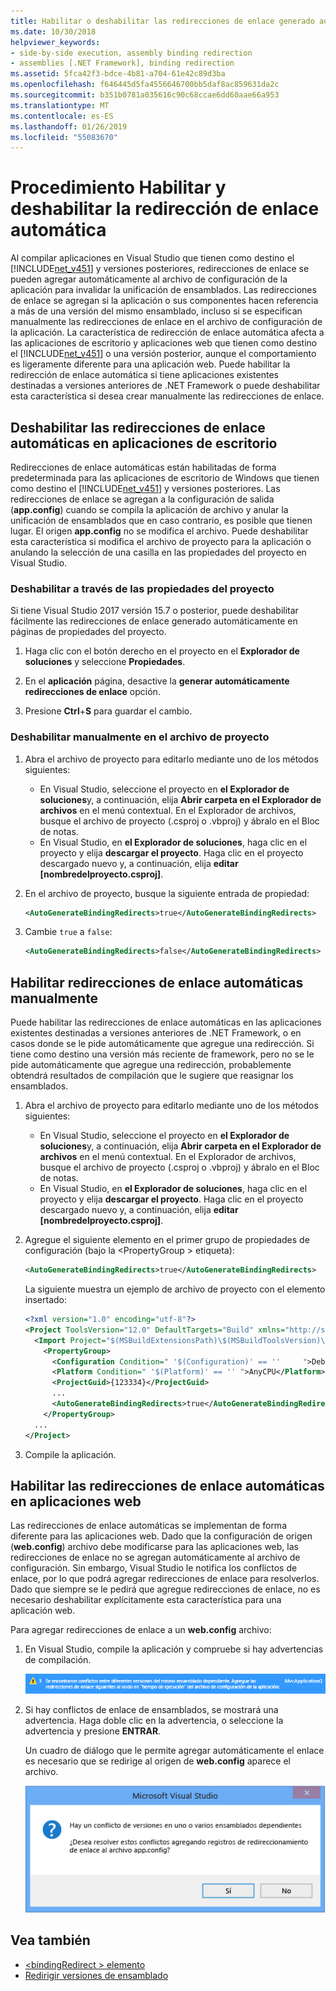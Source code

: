 ```yaml
---
title: Habilitar o deshabilitar las redirecciones de enlace generado automáticamente
ms.date: 10/30/2018
helpviewer_keywords:
- side-by-side execution, assembly binding redirection
- assemblies [.NET Framework], binding redirection
ms.assetid: 5fca42f3-bdce-4b81-a704-61e42c89d3ba
ms.openlocfilehash: f646445d5fa4556646700bb5daf8ac859631da2c
ms.sourcegitcommit: b351b0781a035616c90c68ccae6dd60aae66a953
ms.translationtype: MT
ms.contentlocale: es-ES
ms.lasthandoff: 01/26/2019
ms.locfileid: "55083670"
---
```

# <a name="how-to-enable-and-disable-automatic-binding-redirection"></a>Procedimiento Habilitar y deshabilitar la redirección de enlace automática

Al compilar aplicaciones en Visual Studio que tienen como destino el [!INCLUDE[net_v451](../../../includes/net-v451-md.md)] y versiones posteriores, redirecciones de enlace se pueden agregar automáticamente al archivo de configuración de la aplicación para invalidar la unificación de ensamblados. Las redirecciones de enlace se agregan si la aplicación o sus componentes hacen referencia a más de una versión del mismo ensamblado, incluso si se especifican manualmente las redirecciones de enlace en el archivo de configuración de la aplicación. La característica de redirección de enlace automática afecta a las aplicaciones de escritorio y aplicaciones web que tienen como destino el [!INCLUDE[net_v451](../../../includes/net-v451-md.md)] o una versión posterior, aunque el comportamiento es ligeramente diferente para una aplicación web. Puede habilitar la redirección de enlace automática si tiene aplicaciones existentes destinadas a versiones anteriores de .NET Framework o puede deshabilitar esta característica si desea crear manualmente las redirecciones de enlace.

## <a name="disable-automatic-binding-redirects-in-desktop-apps"></a>Deshabilitar las redirecciones de enlace automáticas en aplicaciones de escritorio

Redirecciones de enlace automáticas están habilitadas de forma predeterminada para las aplicaciones de escritorio de Windows que tienen como destino el [!INCLUDE[net_v451](../../../includes/net-v451-md.md)] y versiones posteriores. Las redirecciones de enlace se agregan a la configuración de salida (**app.config**) cuando se compila la aplicación de archivo y anular la unificación de ensamblados que en caso contrario, es posible que tienen lugar. El origen **app.config** no se modifica el archivo. Puede deshabilitar esta característica si modifica el archivo de proyecto para la aplicación o anulando la selección de una casilla en las propiedades del proyecto en Visual Studio.

### <a name="disable-through-project-properties"></a>Deshabilitar a través de las propiedades del proyecto

Si tiene Visual Studio 2017 versión 15.7 o posterior, puede deshabilitar fácilmente las redirecciones de enlace generado automáticamente en páginas de propiedades del proyecto.

1. Haga clic con el botón derecho en el proyecto en el **Explorador de soluciones** y seleccione **Propiedades**.

2. En el **aplicación** página, desactive la **generar automáticamente redirecciones de enlace** opción.

3. Presione **Ctrl**+**S** para guardar el cambio.

### <a name="disable-manually-in-the-project-file"></a>Deshabilitar manualmente en el archivo de proyecto

1. Abra el archivo de proyecto para editarlo mediante uno de los métodos siguientes:

   - En Visual Studio, seleccione el proyecto en **el Explorador de soluciones**y, a continuación, elija **Abrir carpeta en el Explorador de archivos** en el menú contextual. En el Explorador de archivos, busque el archivo de proyecto (.csproj o .vbproj) y ábralo en el Bloc de notas.
   - En Visual Studio, en **el Explorador de soluciones**, haga clic en el proyecto y elija **descargar el proyecto**. Haga clic en el proyecto descargado nuevo y, a continuación, elija **editar [nombredelproyecto.csproj]**.

2. En el archivo de proyecto, busque la siguiente entrada de propiedad:

   ```xml
   <AutoGenerateBindingRedirects>true</AutoGenerateBindingRedirects>
   ```

3. Cambie `true` a `false`:

   ```xml
   <AutoGenerateBindingRedirects>false</AutoGenerateBindingRedirects>
   ```

## <a name="enable-automatic-binding-redirects-manually"></a>Habilitar redirecciones de enlace automáticas manualmente

Puede habilitar las redirecciones de enlace automáticas en las aplicaciones existentes destinadas a versiones anteriores de .NET Framework, o en casos donde se le pide automáticamente que agregue una redirección. Si tiene como destino una versión más reciente de framework, pero no se le pide automáticamente que agregue una redirección, probablemente obtendrá resultados de compilación que le sugiere que reasignar los ensamblados.

1. Abra el archivo de proyecto para editarlo mediante uno de los métodos siguientes:

   - En Visual Studio, seleccione el proyecto en **el Explorador de soluciones**y, a continuación, elija **Abrir carpeta en el Explorador de archivos** en el menú contextual. En el Explorador de archivos, busque el archivo de proyecto (.csproj o .vbproj) y ábralo en el Bloc de notas.
   - En Visual Studio, en **el Explorador de soluciones**, haga clic en el proyecto y elija **descargar el proyecto**. Haga clic en el proyecto descargado nuevo y, a continuación, elija **editar [nombredelproyecto.csproj]**.

2. Agregue el siguiente elemento en el primer grupo de propiedades de configuración (bajo la \<PropertyGroup > etiqueta):

   ```xml
   <AutoGenerateBindingRedirects>true</AutoGenerateBindingRedirects>
   ```

   La siguiente muestra un ejemplo de archivo de proyecto con el elemento insertado:

   ```xml
   <?xml version="1.0" encoding="utf-8"?>
   <Project ToolsVersion="12.0" DefaultTargets="Build" xmlns="http://schemas.microsoft.com/developer/msbuild/2003">
     <Import Project="$(MSBuildExtensionsPath)\$(MSBuildToolsVersion)\Microsoft.Common.props" Condition="Exists('$(MSBuildExtensionsPath)\$(MSBuildToolsVersion)\Microsoft.Common.props')" />
       <PropertyGroup>
         <Configuration Condition=" '$(Configuration)' == ''     ">Debug</Configuration>
         <Platform Condition=" '$(Platform)' == '' ">AnyCPU</Platform>
         <ProjectGuid>{123334}</ProjectGuid>
         ...
         <AutoGenerateBindingRedirects>true</AutoGenerateBindingRedirects>
       </PropertyGroup>
     ...
   </Project>
   ```

3. Compile la aplicación.

## <a name="enable-automatic-binding-redirects-in-web-apps"></a>Habilitar las redirecciones de enlace automáticas en aplicaciones web

Las redirecciones de enlace automáticas se implementan de forma diferente para las aplicaciones web. Dado que la configuración de origen (**web.config**) archivo debe modificarse para las aplicaciones web, las redirecciones de enlace no se agregan automáticamente al archivo de configuración. Sin embargo, Visual Studio le notifica los conflictos de enlace, por lo que podrá agregar redirecciones de enlace para resolverlos. Dado que siempre se le pedirá que agregue redirecciones de enlace, no es necesario deshabilitar explícitamente esta característica para una aplicación web.

Para agregar redirecciones de enlace a un **web.config** archivo:

1. En Visual Studio, compile la aplicación y compruebe si hay advertencias de compilación.

   ![Advertencia de compilación para conflictos de referencia de ensamblado](../../../docs/framework/configure-apps/media/clr-assemblyrefwarning.png "CLR_AssemblyRefWarning")

2. Si hay conflictos de enlace de ensamblados, se mostrará una advertencia. Haga doble clic en la advertencia, o seleccione la advertencia y presione **ENTRAR**.

   Un cuadro de diálogo que le permite agregar automáticamente el enlace es necesario que se redirige al origen de **web.config** aparece el archivo.

   ![Cuadro de diálogo de permiso de redireccionamiento de enlace](../../../docs/framework/configure-apps/media/clr-addbindingredirect.png "CLR_AddBindingRedirect")

## <a name="see-also"></a>Vea también

- [\<bindingRedirect > elemento](../../../docs/framework/configure-apps/file-schema/runtime/bindingredirect-element.md)
- [Redirigir versiones de ensamblado](../../../docs/framework/configure-apps/redirect-assembly-versions.md)
